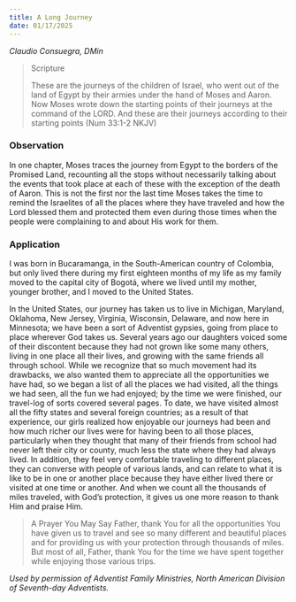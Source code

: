 ```yaml
---
title: A Long Journey
date: 01/17/2025
---
```


_Claudio Consuegra, DMin_

> <p>Scripture</p>
> These are the journeys of the children of Israel, who went out of the land of Egypt by their armies under the hand of Moses and Aaron. Now Moses wrote down the starting points of their journeys at the command of the LORD. And these are their journeys according to their starting points (Num 33:1-2 NKJV)

### Observation

In one chapter, Moses traces the journey from Egypt to the borders of the Promised Land, recounting all the stops without necessarily talking about the events that took place at each of these with the exception of the death of Aaron. This is not the first nor the last time Moses takes the time to remind the Israelites of all the places where they have traveled and how the Lord blessed them and protected them even during those times when the people were complaining to and about His work for them.

### Application

I was born in Bucaramanga, in the South-American country of Colombia, but only lived there during my first eighteen months of my life as my family moved to the capital city of Bogotá, where we lived until my mother, younger brother, and I moved to the United States.

In the United States, our journey has taken us to live in Michigan, Maryland, Oklahoma, New Jersey, Virginia, Wisconsin, Delaware, and now here in Minnesota; we have been a sort of Adventist gypsies, going from place to place wherever God takes us. Several years ago our daughters voiced some of their discontent because they had not grown like some many others, living in one place all their lives, and growing with the same friends all through school. While we recognize that so much movement had its drawbacks, we also wanted them to appreciate all the opportunities we have had, so we began a list of all the places we had visited, all the things we had seen, all the fun we had enjoyed; by the time we were finished, our travel-log of sorts covered several pages. To date, we have visited almost all the fifty states and several foreign countries; as a result of that experience, our girls realized how enjoyable our journeys had been and how much richer our lives were for having been to all those places, particularly when they thought that many of their friends from school had never left their city or county, much less the state where they had always lived. In addition, they feel very comfortable traveling to different places, they can converse with people of various lands, and can relate to what it is like to be in one or another place because they have either lived there or visited at one time or another. And when we count all the thousands of miles traveled, with God’s protection, it gives us one more reason to thank Him and praise Him.

> <callout>A Prayer You May Say</callout>
> Father, thank You for all the opportunities You have given us to travel and see so many different and beautiful places and for providing us with your protection through thousands of miles. But most of all, Father, thank You for the time we have spent together while enjoying those various trips.

_Used by permission of Adventist Family Ministries, North American Division of Seventh-day Adventists._